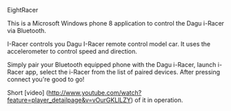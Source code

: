 EightRacer

This is a Microsoft Windows phone 8 application to control the Dagu i-Racer via Bluetooth.

I-Racer controls you Dagu I-Racer remote control model car. It uses the accelerometer to control speed and direction. 

Simply pair your Bluetooth equipped phone with the Dagu i-Racer, launch i-Racer app, select the i-Racer from the list of paired devices. After pressing connect you're good to go!

Short [video] (http://www.youtube.com/watch?feature=player_detailpage&v=vOurGKLlLZY) of it in operation.


